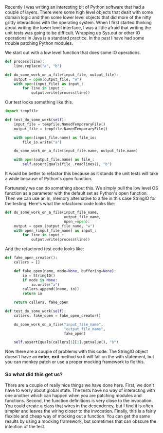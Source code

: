 Recently I was writing an interesting bit of Python software that had a couple of layers. There were some high level objects that dealt with some domain logic and then some lower level objects that did more of the nitty gritty interactions with the operating system. When I first started thinking about writing the lower level interface, I was a little afraid that writing the unit tests was going to be difficult. Wrapping up Sys.out or other IO operations in Java is a standard practice. In the past I have had some trouble patching Python modules.


We start out with a low level function that does some IO operations.

```python
def process(line):
    line.replace("a", "b")

def do_some_work_on_a_file(input_file, output_file):
    output = open(output_file, "w")
    with open(input_file) as input_:
        for line in input_:
            output.write(process(line))

```

Our test looks something like this.

```python
import tempfile

def test_do_some_work(self):
    input_file = tempfile.NamedTemporaryFile()
    output_file = tempfile.NamedTemporaryFile()

    with open(input_file.name) as file_io:
        file_io.write("a")

    do_some_work_on_a_file(input_file.name, output_file.name)

    with open(output_file.name) as file_:
        self.assertEquals(file_.readlines(), "b")

```

It would be better to refactor this because as it stands the unit tests will take a while because of Python's open function.


Fortunately we can do something about this. We simply pull the low level OS function as a parameter with the default set as Python's open function. Then we can use an in, memory alternative to a file in this case StringIO for the testing. Here's what the refactored code looks like:

```python
def do_some_work_on_a_file(input_file_name,
                           output_file_name,
                           open_=open):
    output = open_(output_file_name, "w")
    with open_(input_file_name) as input_:
        for line in input_:
            output.write(process(line))
```

And the refactored test code looks like:

```python
def fake_open_creator():
    callers = []

    def fake_open(name, mode=None, buffering=None):
        io = StringIO()
        if mode is None:
            io.write("a")
        callers.append((name, io))
        return io

    return callers, fake_open

def test_do_some_work(self):
    callers, fake_open = fake_open_creator()

    do_some_work_on_a_file("input_file_name",
                           "output_file_name",
                           fake_open)

    self.assertEquals(callers[1][1].getvalue(), "b")
```

Now there are a couple of problems with this code. The StringIO object doesn't have an __enter__, __exit__ method so it will fail on the with statement, but you can monkey patch or use a proper mocking framework to fix this.

### So what did this get us?

There are a couple of really nice things we have done here. First, we don't have to worry about global state. The tests have no way of interacting with one another which can happen when you are patching modules and functions. Second, the function definitions is very close to the invocation. You could create a class that wires in the dependency, but I find it is often simpler and leaves the wiring closer to the invocation. Finally, this is a fairly flexible and cheap way of mocking out a function. You can get the same results by using a mocking framework, but sometimes that can obscure the intention of the test.
